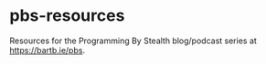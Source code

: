 # pbs-resources
Resources for the Programming By Stealth blog/podcast series at https://bartb.ie/pbs.
